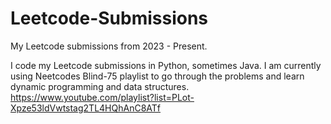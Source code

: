 # Leetcode-Submissions
My Leetcode submissions from 2023 - Present.

I code my Leetcode submissions in Python, sometimes Java.
I am currently using Neetcodes Blind-75 playlist to go through the problems and learn dynamic programming and data structures.
https://www.youtube.com/playlist?list=PLot-Xpze53ldVwtstag2TL4HQhAnC8ATf
